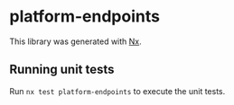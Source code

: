 # platform-endpoints

This library was generated with [Nx](https://nx.dev).

## Running unit tests

Run `nx test platform-endpoints` to execute the unit tests.
